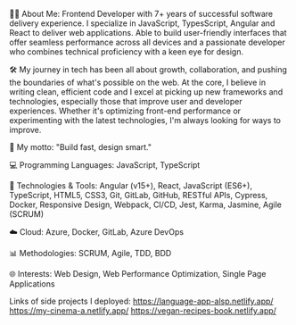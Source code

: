 👩‍💻 About Me: Frontend Developer with 7+ years of successful software delivery experience.  I specialize in JavaScript, TypesScript, Angular and React to deliver web applications.  Able to build user-friendly interfaces that offer seamless performance across all devices and a passionate developer who combines technical proficiency with a keen eye for design.

🛠️ My journey in tech has been all about growth, collaboration, and pushing the boundaries of what's possible on the web. At the core, I believe in writing clean, efficient code and I excel at picking up new frameworks and technologies, especially those that improve user and developer experiences. Whether it's optimizing front-end performance or experimenting with the latest technologies, I'm always looking for ways to improve.

🚀 My motto: "Build fast, design smart."

💻 Programming Languages: JavaScript, TypeScript

🔧 Technologies & Tools: Angular (v15+), React, JavaScript (ES6+), TypeScript, HTML5, CSS3, Git, GitLab, GitHub, RESTful APIs, Cypress, Docker, Responsive Design, Webpack, CI/CD, Jest, Karma, Jasmine, Agile (SCRUM)

☁️ Cloud: Azure, Docker, GitLab, Azure DevOps

📊 Methodologies: SCRUM, Agile, TDD, BDD

🌐 Interests: Web Design, Web Performance Optimization, Single Page Applications

Links of side projects I deployed:
https://language-app-alsp.netlify.app/
https://my-cinema-a.netlify.app/
https://vegan-recipes-book.netlify.app/
